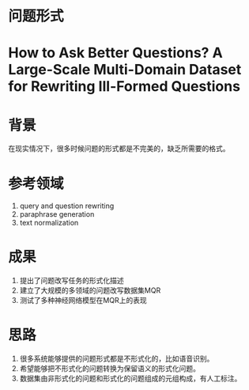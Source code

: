 # 问题形式
# How to Ask Better Questions? A Large-Scale Multi-Domain Dataset for Rewriting Ill-Formed Questions

# 背景
在现实情况下，很多时候问题的形式都是不完美的，缺乏所需要的格式。

# 参考领域
1. query and question rewriting
2. paraphrase generation
3. text normalization

# 成果
1. 提出了问题改写任务的形式化描述
2. 建立了大规模的多领域的问题改写数据集MQR
3. 测试了多种神经网络模型在MQR上的表现

# 思路
1. 很多系统能够提供的问题形式都是不形式化的，比如语音识别。
2. 希望能够把不形式化的问题转换为保留语义的形式化问题。
3. 数据集由非形式化的问题和形式化的问题组成的元组构成，有人工标注。
